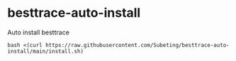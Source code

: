 # besttrace-auto-install
Auto install besttrace

```bash <(curl https://raw.githubusercontent.com/Subeting/besttrace-auto-install/main/install.sh)```
